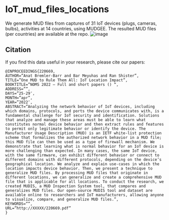 # IoT_mud_files_locations
 We generate MUD files from captures of 31 IoT devices (plugs, cameras, bulbs), activities at 14 countries, using MUDGEE. The resulted MUD files (per countries) are available at the repo.
![image](https://user-images.githubusercontent.com/21200923/137639821-792a64a9-e89c-4105-9d6e-b78263def041.png)

## Citation

If you find this data useful in your research, please cite our papers:

```
@INPROCEEDINGS{220669,
AUTHOR=”Anat Bremler-Barr and Bar Meyuhas and Ran Shister”,
TITLE=”One MUD to Rule Them All: IoT Location Impact”,
BOOKTITLE=”NOMS 2022 – Full and short papers () “,
ADDRESS=””,
DAYS=”25-29″,
MONTH=”apr”,
YEAR=”2022″,
ABSTRACT=”Analyzing the network behavior of IoT devices, including which domains, protocols, and ports the device communicates with, is a fundamental challenge for IoT security and identification. Solutions that analyze and manage these areas must be able to learn what constitutes normal device behavior and then extract rules and features to permit only legitimate behavior or identify the device. The Manufacturer Usage Description (MUD) is an IETF white-list protection scheme that formalizes the authorized network behavior in a MUD file; this MUD file can then be used as a type of firewall mechanism. We demonstrate that learning what is normal behavior for an IoT device is more challenging than expected. In many cases, the same IoT device, with the same firmware, can exhibit different behavior or connect to different domains with different protocols, depending on the device’s geographical location. We analyze and explain use-cases in which the location impacts device behavior. Then, we present a technique to generalize MUD files. By processing MUD files that originate in different locations, we can generalize and create a comprehensive MUD file that is applicable for all locations. To conduct the research, we created MUDIS, a MUD Inspection System tool, that compares and generalizes MUD files. Our open-source MUDIS tool and dataset are available online to researchers and IoT manufacturers, allowing anyone to visualize, compare, and generalize MUD files.”,
KEYWORDS=””,
URL=”http://XXXXX/220669.pdf”
}
```
